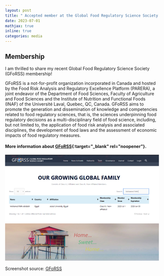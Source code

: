 ```yaml
---
layout: post
title: " Accepted member at the Global Food Regulatory Science Society (GFoRSS)"
date: 2023-07-01
mathjax: true
inline: true
categories: media
---
```


## Membership

I am thrilled to share my recent Global Food Regulatory Science Society (GFoRSS) membership!

GFoRSS is a not-for-profit organization incorporated in Canada and hosted by the Food Risk Analysis and Regulatory Excellence Platform (PARERA), a joint endeavor of the Department of Food Sciences, Faculty of Agriculture and Food Sciences and the Institute of Nutrition and Functional Foods (INAF) of the Université Laval, Quebec, QC, Canada. GFoRSS aims to promote the generation and dissemination of knowledge and competencies related to food regulatory sciences, that is, the sciences underpinning food regulatory decisions as a multi-disciplinary field of food science, including, but not limited to, the application of food risk analysis and associated disciplines, the development of food laws and the assessment of economic impacts of food regulatory measures.

#### More information about [GFoRSS](https://gforss.org/){:target="_blank" rel="noopener"}.

<div class="image-container">
  <img class="membership" src="/images/2023_07_01.png" alt="Membership">
</div>
<p class="caption">Screenshot source: <a href="https://gforss.org/" target="_blank" rel="noopener">GFoRSS</a></p>


